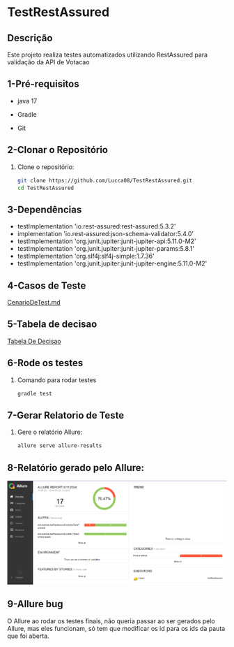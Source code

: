 
# TestRestAssured


## Descrição

Este projeto realiza testes automatizados utilizando RestAssured para validação da API de Votacao

## 1-Pré-requisitos 

- java 17

- Gradle 

- Git 


## 2-Clonar o Repositório

1. Clone o repositório:
    ```bash
    git clone https://github.com/Lucca08/TestRestAssured.git
    cd TestRestAssured
    ```

## 3-Dependências

- testImplementation 'io.rest-assured:rest-assured:5.3.2'
- implementation 'io.rest-assured:json-schema-validator:5.4.0'
- testImplementation 'org.junit.jupiter:junit-jupiter-api:5.11.0-M2'
- testImplementation 'org.junit.jupiter:junit-jupiter-params:5.8.1'
- testImplementation 'org.slf4j:slf4j-simple:1.7.36' 
- testImplementation 'org.junit.jupiter:junit-jupiter-engine:5.11.0-M2'

## 4-Casos de Teste

[CenarioDeTest.md](CenarioDeTest.md)

## 5-Tabela de decisao

[Tabela De Decisao](TabelaDeDecisao.md)

## 6-Rode os testes 

1. Comando para rodar testes
    ```bash
    gradle test
    ```

## 7-Gerar Relatorio de Teste

1. Gere o relatório Allure:
    ```bash
    allure serve allure-results
    ```

## 8-Relatório gerado pelo Allure:

![Imagem do Relatório](src/main/resources/img/relatorio.png)

## 9-Allure bug

O Allure ao rodar os testes finais, não queria passar ao ser gerados pelo Allure, mas eles funcionam, só tem que modificar os id para os ids da
pauta que foi aberta.